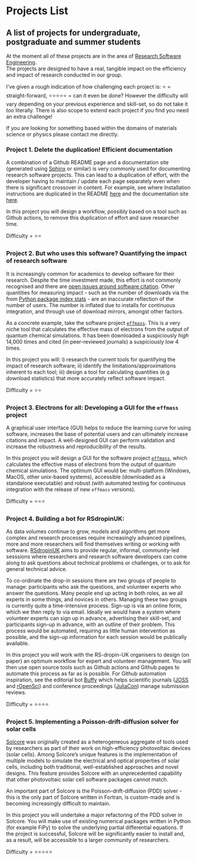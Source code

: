 # Projects List

## A list of projects for undergraduate, postgraduate and summer students

At the moment all of these projects are in the area of [Research Software Engineering](https://rse.ac.uk/what-is-an-rse/).  
The projects are designed to have a real, tangible impact on the efficiency and impact of research conducted in our group.

I've given a rough indication of how challenging each project is: ⭐ = straight-forward, :star::star::star::star::star: = can it even be done?
However the difficulty will vary depending on your previous experience and skill-set, so do not take it _too_ literally. There is also scope to extend each project if you find you need an extra challenge!

If you are looking for something based within the domains of materials science or physics please contact me directly.  

### Project 1. Delete the duplication! Efficient documentation

A combination of a Github README page and a documentation site (generated using [Sphinx](https://www.sphinx-doc.org/en/master/) or similar) is very commonly used for documenting research software projects. This can lead to a duplication of effort, with the developer having to maintain / update each page separately even when there is significant crossover in content. For example, see where Installation instructions are duplicated in the README [here](https://github.com/lucydot/effmass#installation) and the documentation site [here](https://effmass.readthedocs.io/en/latest/Installation.html).

In this project you will design a workflow, possibly based on a tool such as Github actions, to remove this duplication of effort and save researcher time.

Difficulty = :star::star:

### Project 2. But who uses this software? Quantifying the impact of research software

It is increasingly common for academics to develop software for their research. Despite the time investment made, this effort is not commonly recognised and there are [open issues around software citation](https://www.software.ac.uk/how-cite-software). Other quantities for measuring impact  - such as the number of downloads via the from [Python package index stats](https://packaging.python.org/guides/analyzing-pypi-package-downloads/) - are an inaccurate reflection of the number of users. The number is inflated due to installs for continuous integration, and through use of download mirrors, amongst other factors.

As a concrete example, take the software project [`effmass`](https://github.com/lucydot/effmass). This is a very niche tool that calculates the effective mass of electrons from the output of quantum chemical simulations. It has been downloaded a suspiciously _high_ 14,000 times and cited (in peer-reviewed journals) a suspiciously _low_ 4 times.

In this project you will: i) research the current tools for quantifying the impact of research software; ii) identify the limitations/approximations inherent to each tool; iii) design a tool for calculating quantities (e.g download statistics) that more accurately reflect software impact.

Difficulty = :star::star:

### Project 3. Electrons for all: Developing a GUI for the `effmass` project

A graphical user interface (GUI) helps to reduce the learning curve for using software, increases the base of potential users and can ultimately increase citations and impact. A well-designed GUI can perform validation and increase the robustness and reproducibility of the results. 

In this project you will design a GUI for the software project [`effmass`](https://github.com/lucydot/effmass), which calculates the effective mass of electrons from the output of quantum chemical simulations. The optimum GUI would be: multi-platform (Windows, MacOS, other unix-based systems), accessible (downloaded as a standalone executable) and robust (with automated testing for continuous integration with the release of new `effmass` versions).

Difficulty = :star::star::star:

### Project 4. Building a bot for RSdropinUK:

As data volumes continue to grow, models and algorithms get more complex and research processes require increasingly advanced pipelines, more and more researchers will find themselves writing or working with software. [RSdropinUK](https://rsdropin.github.io/RSdropinUK/) aims to provide regular, informal, community-led sesssions where researchers and research software developers can come along to ask questions about technical problems or challenges, or to ask for general technical advice.

To co-ordinate the drop-in sessions there are two groups of people to manage: participants who ask the questions, and volunteer experts who answer the questions. Many people end up acting in both roles, as we all experts in some things, and novices in others. Managing these two groups is currently quite a time-intensive process. Sign-up is via an online form, which we then reply to via email. Ideally we would have a system where volunteer experts can sign up in advance, advertising their skill-set, and participants sign-up in advance, with an outline of their problem. This process would be automated, requiring as little human intervention as possible, and the sign-up information for each session would be publically available.

In this project you will work with the RS-dropin-UK organisers to design (on paper) an optimum workflow for expert and volunteer management. You will then use open source tools such as Github actions and Github pages to automate this process as far as is possible. For Github automation inspiration, see the editorial bot [Buffy](https://github.com/openjournals/buffy) which helps scientific journals ([JOSS](https://joss.theoj.org/) and [rOpenSci](https://ropensci.org/)) and conference proceedings ([JuliaCon](https://proceedings.juliacon.org/)) manage submission reviews.

Difficulty = :star::star::star::star:

### Project 5. Implementing a Poisson-drift-diffusion solver for solar cells

[Solcore](https://www.solcore.solar) was originally created as a heterogeneous aggregate of tools used by researchers as part of their work on high-efficiency photovoltaic devices (solar cells). Among Solcore’s unique features is the implementation of multiple models to simulate the electrical and optical properties of solar cells, including both traditional, well-established approaches and novel designs. This feature provides Solcore with an unprecedented capability that other photovoltaic solar cell software packages cannot match. 

An important part of Solcore is the Poisson-drift-diffusion (PDD) solver - this is the only part of Solcore written in Fortran, is custom-made and is becoming increasingly difficult to maintain. 

In this project you will undertake a major refactoring of the PDD solver in Solcore. You will make use of existing numerical packages written in Python (for example FiPy) to solve the underlying partial differential equations. If the project is successful, Solcore will be significantly easier to install and, as a result, will be accessible to a larger community of researchers.

Difficulty = :star::star::star::star::star:

